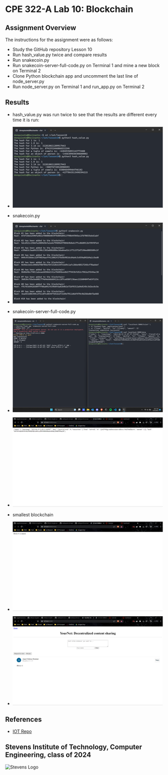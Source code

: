 # CPE 322-A Lab 10: Blockchain


## Assignment Overview 
The instructions for the assignment were as follows:
* Study the GitHub repository Lesson 10
* Run hash_value.py twice and compare results
* Run snakecoin.py
* Run snakecoin-server-full-code.py on Terminal 1 and mine a new block on Terminal 2
* Clone Python blockchain app and uncomment the last line of node_server.py
* Run node_server.py on Terminal 1 and run_app.py on Terminal 2

## Results
* hash_value.py was run twice to see that the results are different every time it is run:
* ![hash](images/hashvalues.png)

* snakecoin.py
* ![snake](images/snakecoin.png)

* snakecoin-server-full-code.py
* ![dualsnakes](images/dualterminalssnakecoin.png)
* ![snakecoinmine](images/snakecoinmine.png)

* smallest blockchain
* ![mined](images/block1mined.png)
* ![post](images/yournetpost.png)

## References
* [IOT Repo](https://github.com/kevinwlu/iot)

## Stevens Institute of Technology, Computer Engineering, class of 2024
![Stevens Logo](https://web.stevens.edu/news/newspoints/brand-logos/2020/Circular/Stevens-Circular-Logo-2020_RED.png)
